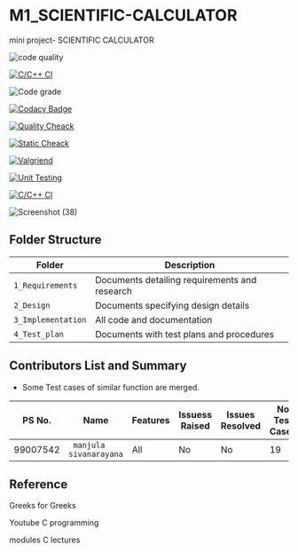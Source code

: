 # M1_SCIENTIFIC-CALCULATOR
mini project- SCIENTIFIC CALCULATOR


![code quality ](https://api.codiga.io/project/30973/score/svg)

[![C/C++ CI](https://github.com/siva-lpu/M1_SCIENTIFIC-CALCULATOR_UTIL/actions/workflows/c-cpp.yml/badge.svg?event=check_run)](https://github.com/siva-lpu/M1_SCIENTIFIC-CALCULATOR_UTIL/actions/workflows/c-cpp.yml)

![Code grade](https://api.codiga.io/project/30973/status/svg)

[![Codacy Badge](https://app.codacy.com/project/badge/Grade/4de87119b9124c8ab3f15a25a0b85379)](https://www.codacy.com/gh/siva-lpu/M1_SCIENTIFIC-CALCULATOR_UTIL/dashboard?utm_source=github.com&amp;utm_medium=referral&amp;utm_content=siva-lpu/M1_SCIENTIFIC-CALCULATOR_UTIL&amp;utm_campaign=Badge_Grade)

[![Quality Cheack](https://github.com/siva-lpu/M1_SCIENTIFIC-CALCULATOR_UTIL/actions/workflows/Quality.yml/badge.svg)](https://github.com/siva-lpu/M1_SCIENTIFIC-CALCULATOR_UTIL/actions/workflows/Quality.yml)


[![Static Cheack](https://github.com/siva-lpu/M1_SCIENTIFIC-CALCULATOR_UTIL/actions/workflows/Static.yml/badge.svg)](https://github.com/siva-lpu/M1_SCIENTIFIC-CALCULATOR_UTIL/actions/workflows/Static.yml)

[![Valgriend](https://github.com/siva-lpu/M1_SCIENTIFIC-CALCULATOR_UTIL/actions/workflows/Val.yml/badge.svg)](https://github.com/siva-lpu/M1_SCIENTIFIC-CALCULATOR_UTIL/actions/workflows/Val.yml)

[![Unit Testing](https://github.com/siva-lpu/M1_SCIENTIFIC-CALCULATOR_UTIL/actions/workflows/Unit.yml/badge.svg)](https://github.com/siva-lpu/M1_SCIENTIFIC-CALCULATOR_UTIL/actions/workflows/Unit.yml)
 
[![C/C++ CI](https://github.com/siva-lpu/M1_SCIENTIFIC-CALCULATOR_UTIL/actions/workflows/c-cpp.yml/badge.svg?event=check_run)](https://github.com/siva-lpu/M1_SCIENTIFIC-CALCULATOR_UTIL/actions/workflows/c-cpp.yml)


![Screenshot (38)](https://user-images.githubusercontent.com/62956242/153452868-2480a1c8-26e6-4e16-b2fc-456f7f4144af.png)




## Folder Structure

Folder             | Description
-------------------| -----------------------------------------
`1_Requirements`   | Documents detailing requirements and research
`2_Design`         | Documents specifying design details
`3_Implementation` | All code and documentation
`4_Test_plan`      | Documents with test plans and procedures


## Contributors List and Summary

 - Some Test cases of similar function are merged.
 
PS No. |  Name   |    Features    | Issuess Raised |Issues Resolved|No Test Cases|Test Case Pass
-------|---------|----------------|----------------|---------------|-------------|--------------
99007542 | ` manjula sivanarayana`  | All |  No     |  No   | 19  |19    
    


## Reference

Greeks for Greeks

Youtube C programming

modules C lectures
